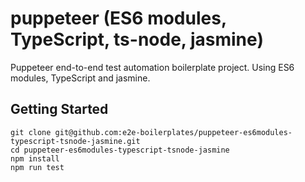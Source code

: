# puppeteer (ES6 modules, TypeScript, ts-node, jasmine)

Puppeteer end-to-end test automation boilerplate project. Using ES6 modules, TypeScript and jasmine.

## Getting Started

    git clone git@github.com:e2e-boilerplates/puppeteer-es6modules-typescript-tsnode-jasmine.git
    cd puppeteer-es6modules-typescript-tsnode-jasmine
    npm install
    npm run test
